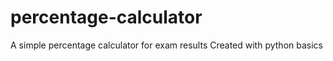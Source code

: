 # percentage-calculator
A simple percentage calculator for exam results 
Created with python basics 

